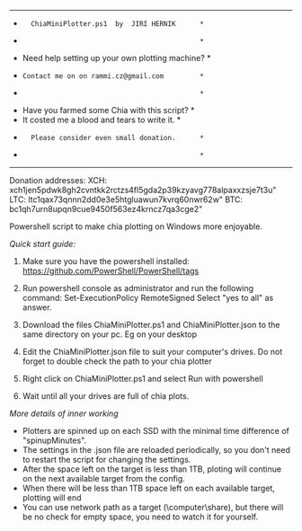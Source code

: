 ***************************************************
*       ChiaMiniPlotter.ps1  by  JIRI HERNIK      *
*                                                 *
* Need help setting up your own plotting machine? *
*     Contact me on on rammi.cz@gmail.com         *
*                                                 *
*   Have you farmed some Chia with this script?   *
*   It costed me a blood and tears to write it.   *
*       Please consider even small donation.      *
*                                                 *
***************************************************

Donation addresses:
XCH: xch1jen5pdwk8gh2cvntkk2rctzs4fl5gda2p39kzyavg778alpaxxzsje7t3u" 
LTC: ltc1qax73qnnn2dd0e3e5htgluawun7kvrq60nwr62w"
BTC: bc1qh7urn8upqn9cue9450f563ez4krncz7qa3cge2"

Powershell script to make chia plotting on Windows more enjoyable.

*Quick start guide:*

1. Make sure you have the powershell installed:
https://github.com/PowerShell/PowerShell/tags

2. Run powershell console as administrator and run the following command:
    Set-ExecutionPolicy RemoteSigned
    Select "yes to all" as answer.

3. Download the files ChiaMiniPlotter.ps1 and ChiaMiniPlotter.json to the same directory on your pc.
    Eg on your desktop

4. Edit the ChiaMiniPlotter.json file to suit your computer's drives. Do not forget to double check the path to your chia plotter

5. Right click on ChiaMiniPlotter.ps1 and select Run with powershell

6. Wait until all your drives are full of chia plots.

*More details of inner working*
 - Plotters are spinned up on each SSD with the minimal time difference of "spinupMinutes".
 - The settings in the .json file are reloaded periodically, so you don't need to restart the script for changing the settings.
 - After the space left on the target is less than 1TB, ploting will continue on the next available target from the config.
 - When there will be less than 1TB space left on each available target, plotting will end
 - You can use network path as a target (\\computer\share), but there will be no check for empty space, you need to watch it for yourself.